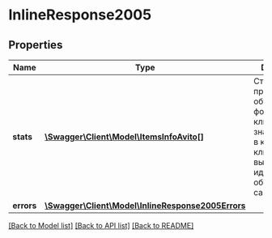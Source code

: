 # InlineResponse2005

## Properties
Name | Type | Description | Notes
------------ | ------------- | ------------- | -------------
**stats** | [**\Swagger\Client\Model\ItemsInfoAvito[]**](ItemsInfoAvito.md) | Статистика просмотров объявления в формате ключ-значение, где в качестве ключа выступает идентификатор объявления на сайте | [optional] 
**errors** | [**\Swagger\Client\Model\InlineResponse2005Errors**](InlineResponse2005Errors.md) |  | [optional] 

[[Back to Model list]](../../README.md#documentation-for-models) [[Back to API list]](../../README.md#documentation-for-api-endpoints) [[Back to README]](../../README.md)

